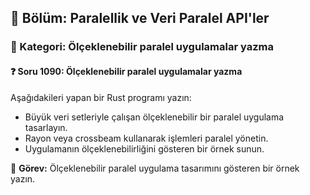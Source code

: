 ## 📘 Bölüm: Paralellik ve Veri Paralel API'ler  
### 🔹 Kategori: Ölçeklenebilir paralel uygulamalar yazma  
#### ❓ Soru 1090: Ölçeklenebilir paralel uygulamalar yazma

Aşağıdakileri yapan bir Rust programı yazın:

- Büyük veri setleriyle çalışan ölçeklenebilir bir paralel uygulama tasarlayın.
- Rayon veya crossbeam kullanarak işlemleri paralel yönetin.
- Uygulamanın ölçeklenebilirliğini gösteren bir örnek sunun.

🔧 **Görev:** Ölçeklenebilir paralel uygulama tasarımını gösteren bir örnek yazın.
